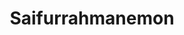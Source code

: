 ---
title: Saifurrahmanemon
github: https://github.com/Saifurrahmanemon
mode: light
transition: 3s
archetype:
- Code
---